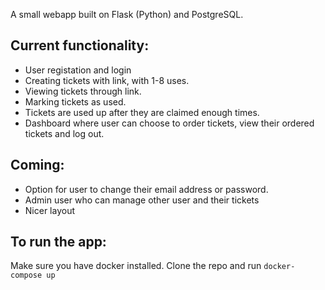 A small webapp built on Flask (Python) and PostgreSQL.


## Current functionality:
- User registation and login
- Creating tickets with link, with 1-8 uses.
- Viewing tickets through link.
- Marking tickets as used.
- Tickets are used up after they are claimed enough times.
- Dashboard where user can choose to order tickets, view their ordered tickets and log out.


## Coming:
- Option for user to change their email address or password.
- Admin user who can manage other user and their tickets
- Nicer layout

## To run the app:

Make sure you have docker installed. Clone the repo and run `docker-compose up`